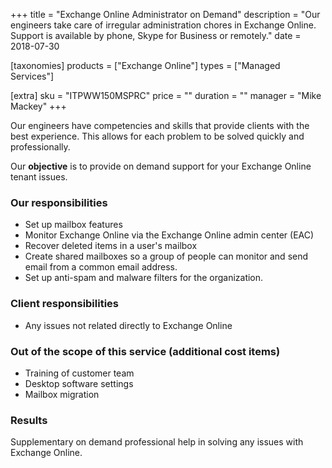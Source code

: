 +++
title = "Exchange Online Administrator on Demand"
description = "Our engineers take care of irregular administration chores in Exchange Online. Support is available by phone, Skype for Business or remotely."
date = 2018-07-30

[taxonomies]
products = ["Exchange Online"]
types = ["Managed Services"]

[extra]
sku = "ITPWW150MSPRC"
price = ""
duration = ""
manager = "Mike Mackey"
+++

Our engineers have competencies and skills that provide clients with the
best experience. This allows for each problem to be solved quickly and
professionally.

Our **objective** is to provide on demand support for your Exchange
Online tenant issues.

### Our responsibilities

-   Set up mailbox features
-   Monitor Exchange Online via the Exchange Online admin center
    (EAC)
-   Recover deleted items in a user's mailbox
-   Create shared mailboxes so a group of people can monitor and send
    email from a common email address.
-   Set up anti-spam and malware filters for the organization.

### Client responsibilities

-   Any issues not related directly to Exchange Online

### Out of the scope of this service (additional cost items)

-   Training of customer team
-   Desktop software settings
-   Mailbox migration

### Results

Supplementary on demand professional help in solving any issues with
Exchange Online.